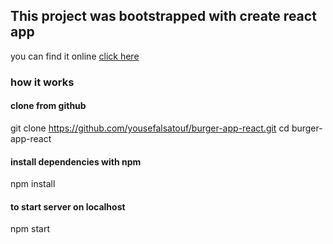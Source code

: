 ## This project was bootstrapped with create react app
you can find it online [ click here](https://my-react-burger-486c2.web.app/)

### how it works 
#### clone from github
git clone https://github.com/yousefalsatouf/burger-app-react.git
cd burger-app-react

#### install dependencies with npm
npm install
#### to start server on localhost 
npm start 


